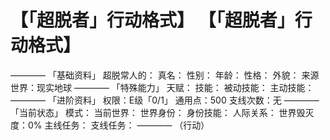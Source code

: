 # 【「超脱者」行动格式】 【「超脱者」行动格式】
————
「基础资料」
超脱常人的：
真名：
性别：
年龄：
性格：
外貌：
来源世界：现实地球
————
「特殊能力」
天赋：
技能：
被动技能：
主动技能：
————
「进阶资料」
权限：E级「0/1」
通用点：500
支线次数：无
————
「当前状态」
模式：
当前世界：
世界身份：
身份技能：
人际关系：
世界毁灭度：0%
主线任务：
支线任务：
————
（行动）